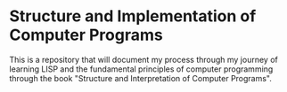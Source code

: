 # Structure and Implementation of Computer Programs
This is a repository that will document my process through my journey of learning LISP and the fundamental principles of computer programming through the book "Structure and Interpretation of Computer Programs".
